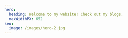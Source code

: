```yaml
---
hero:
  heading: Welcome to my website! Check out my blogs.
  maxWidthPX: 652
seo:
  image: /images/hero-2.jpg
---
```

